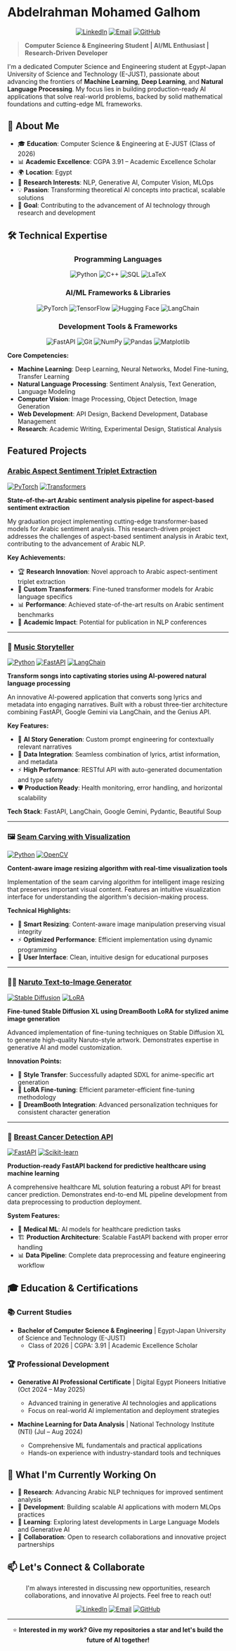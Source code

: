 # Abdelrahman Mohamed Galhom

<div align="center">

[![LinkedIn](https://img.shields.io/badge/LinkedIn-0077B5?style=for-the-badge&logo=linkedin&logoColor=white)](https://www.linkedin.com/in/abdelrahman-galhom)
[![Email](https://img.shields.io/badge/Email-D14836?style=for-the-badge&logo=gmail&logoColor=white)](mailto:abdelrahman.galhom@ejust.edu.eg)
[![GitHub](https://img.shields.io/badge/GitHub-100000?style=for-the-badge&logo=github&logoColor=white)](https://github.com/AbdelrahmanGalhom)

</div>

> **Computer Science & Engineering Student | AI/ML Enthusiast | Research-Driven Developer**

I'm a dedicated Computer Science and Engineering student at Egypt-Japan University of Science and Technology (E-JUST), passionate about advancing the frontiers of **Machine Learning**, **Deep Learning**, and **Natural Language Processing**. My focus lies in building production-ready AI applications that solve real-world problems, backed by solid mathematical foundations and cutting-edge ML frameworks.

## 🎯 About Me

- 🎓 **Education**: Computer Science & Engineering at E-JUST (Class of 2026)
- 📊 **Academic Excellence**: CGPA 3.91 – Academic Excellence Scholar
- 🌍 **Location**: Egypt
- 🔬 **Research Interests**: NLP, Generative AI, Computer Vision, MLOps
- 💡 **Passion**: Transforming theoretical AI concepts into practical, scalable solutions
- 🎯 **Goal**: Contributing to the advancement of AI technology through research and development

## 🛠️ Technical Expertise

<div align="center">

### Programming Languages
![Python](https://img.shields.io/badge/Python-3776AB?style=for-the-badge&logo=python&logoColor=white)
![C++](https://img.shields.io/badge/C++-00599C?style=for-the-badge&logo=cplusplus&logoColor=white)
![SQL](https://img.shields.io/badge/SQL-4479A1?style=for-the-badge&logo=mysql&logoColor=white)
![LaTeX](https://img.shields.io/badge/LaTeX-008080?style=for-the-badge&logo=latex&logoColor=white)

### AI/ML Frameworks & Libraries
![PyTorch](https://img.shields.io/badge/PyTorch-EE4C2C?style=for-the-badge&logo=pytorch&logoColor=white)
![TensorFlow](https://img.shields.io/badge/TensorFlow-FF6F00?style=for-the-badge&logo=tensorflow&logoColor=white)
![Hugging Face](https://img.shields.io/badge/🤗_Hugging_Face-FFD21E?style=for-the-badge&logoColor=black)
![LangChain](https://img.shields.io/badge/LangChain-1C3C3C?style=for-the-badge&logoColor=white)

### Development Tools & Frameworks
![FastAPI](https://img.shields.io/badge/FastAPI-009688?style=for-the-badge&logo=fastapi&logoColor=white)
![Git](https://img.shields.io/badge/Git-F05032?style=for-the-badge&logo=git&logoColor=white)
![NumPy](https://img.shields.io/badge/NumPy-013243?style=for-the-badge&logo=numpy&logoColor=white)
![Pandas](https://img.shields.io/badge/Pandas-150458?style=for-the-badge&logo=pandas&logoColor=white)
![Matplotlib](https://img.shields.io/badge/Matplotlib-11557c?style=for-the-badge&logo=python&logoColor=white)

</div>

**Core Competencies:**
- **Machine Learning**: Deep Learning, Neural Networks, Model Fine-tuning, Transfer Learning
- **Natural Language Processing**: Sentiment Analysis, Text Generation, Language Modeling
- **Computer Vision**: Image Processing, Object Detection, Image Generation
- **Web Development**: API Design, Backend Development, Database Management
- **Research**: Academic Writing, Experimental Design, Statistical Analysis

## Featured Projects

### [Arabic Aspect Sentiment Triplet Extraction](https://github.com/mennanoseer/AASTE-Arabic-Aspect-Sentiment-Triplet-Extraction)
[![PyTorch](https://img.shields.io/badge/PyTorch-EE4C2C?style=flat&logo=pytorch&logoColor=white)](https://pytorch.org)
[![Transformers](https://img.shields.io/badge/🤗_Transformers-FFD21E?style=flat)](https://huggingface.co/transformers)

**State-of-the-art Arabic sentiment analysis pipeline for aspect-based sentiment extraction**

My graduation project implementing cutting-edge transformer-based models for Arabic sentiment analysis. This research-driven project addresses the challenges of aspect-based sentiment analysis in Arabic text, contributing to the advancement of Arabic NLP.

**Key Achievements:**
- 🏆 **Research Innovation**: Novel approach to Arabic aspect-sentiment triplet extraction
- 🔬 **Custom Transformers**: Fine-tuned transformer models for Arabic language specifics
- 📊 **Performance**: Achieved state-of-the-art results on Arabic sentiment benchmarks
- 📖 **Academic Impact**: Potential for publication in NLP conferences

---

### 🎵 [Music Storyteller](https://github.com/AbdelrahmanGalhom/MusicStoryTeller)
[![Python](https://img.shields.io/badge/Python-3776AB?style=flat&logo=python&logoColor=white)](https://python.org)
[![FastAPI](https://img.shields.io/badge/FastAPI-009688?style=flat&logo=fastapi&logoColor=white)](https://fastapi.tiangolo.com)
[![LangChain](https://img.shields.io/badge/LangChain-1C3C3C?style=flat&logoColor=white)](https://langchain.com)

**Transform songs into captivating stories using AI-powered natural language processing**

An innovative AI-powered application that converts song lyrics and metadata into engaging narratives. Built with a robust three-tier architecture combining FastAPI, Google Gemini via LangChain, and the Genius API.

**Key Features:**
- 🎯 **AI Story Generation**: Custom prompt engineering for contextually relevant narratives
- 🔗 **Data Integration**: Seamless combination of lyrics, artist information, and metadata
- ⚡ **High Performance**: RESTful API with auto-generated documentation and type safety
- 🛡️ **Production Ready**: Health monitoring, error handling, and horizontal scalability

**Tech Stack**: FastAPI, LangChain, Google Gemini, Pydantic, Beautiful Soup

---

### 🖼️ [Seam Carving with Visualization](https://github.com/AbdelrahmanGalhom/Seam-Carving-With-Visualization)
[![Python](https://img.shields.io/badge/Python-3776AB?style=flat&logo=python&logoColor=white)](https://python.org)
[![OpenCV](https://img.shields.io/badge/OpenCV-27338e?style=flat&logo=opencv&logoColor=white)](https://opencv.org)

**Content-aware image resizing algorithm with real-time visualization tools**

Implementation of the seam carving algorithm for intelligent image resizing that preserves important visual content. Features an intuitive visualization interface for understanding the algorithm's decision-making process.

**Technical Highlights:**
- 🎯 **Smart Resizing**: Content-aware image manipulation preserving visual integrity
- ⚡ **Optimized Performance**: Efficient implementation using dynamic programming
- 🎨 **User Interface**: Clean, intuitive design for educational purposes

---

### 🦸‍♂️ [Naruto Text-to-Image Generator](https://github.com/asmaa-2ahmed/Image-Generator-DEPI)
[![Stable Diffusion](https://img.shields.io/badge/Stable_Diffusion-FF6B6B?style=flat&logoColor=white)](https://stability.ai)
[![LoRA](https://img.shields.io/badge/LoRA-4ECDC4?style=flat&logoColor=white)](https://arxiv.org/abs/2106.09685)

**Fine-tuned Stable Diffusion XL using DreamBooth LoRA for stylized anime image generation**

Advanced implementation of fine-tuning techniques on Stable Diffusion XL to generate high-quality Naruto-style artwork. Demonstrates expertise in generative AI and model customization.

**Innovation Points:**
- 🎨 **Style Transfer**: Successfully adapted SDXL for anime-specific art generation
- 🔧 **LoRA Fine-tuning**: Efficient parameter-efficient fine-tuning methodology
- 🚀 **DreamBooth Integration**: Advanced personalization techniques for consistent character generation

---

### 🏥 [Breast Cancer Detection API](https://github.com/AbdelrahmanGalhom/Breast-Cancer-Project)
[![FastAPI](https://img.shields.io/badge/FastAPI-009688?style=flat&logo=fastapi&logoColor=white)](https://fastapi.tiangolo.com)
[![Scikit-learn](https://img.shields.io/badge/scikit--learn-F7931E?style=flat&logo=scikit-learn&logoColor=white)](https://scikit-learn.org)

**Production-ready FastAPI backend for predictive healthcare using machine learning**

A comprehensive healthcare ML solution featuring a robust API for breast cancer prediction. Demonstrates end-to-end ML pipeline development from data preprocessing to production deployment.

**System Features:**
- 🔬 **Medical ML**: AI models for healthcare prediction tasks
- 🏗️ **Production Architecture**: Scalable FastAPI backend with proper error handling
- 📊 **Data Pipeline**: Complete data preprocessing and feature engineering workflow

## 🎓 Education & Certifications

### 📚 Current Studies
- **Bachelor of Computer Science & Engineering** | Egypt-Japan University of Science and Technology (E-JUST)
  - Class of 2026 | CGPA: 3.91 | Academic Excellence Scholar

### 🏆 Professional Development
- **Generative AI Professional Certificate** | Digital Egypt Pioneers Initiative (Oct 2024 – May 2025)
  - Advanced training in generative AI technologies and applications
  - Focus on real-world AI implementation and deployment strategies

- **Machine Learning for Data Analysis** | National Technology Institute (NTI) (Jul – Aug 2024)
  - Comprehensive ML fundamentals and practical applications
  - Hands-on experience with industry-standard tools and techniques

## 🌟 What I'm Currently Working On

- 🔬 **Research**: Advancing Arabic NLP techniques for improved sentiment analysis
- 🚀 **Development**: Building scalable AI applications with modern MLOps practices
- 📖 **Learning**: Exploring latest developments in Large Language Models and Generative AI
- 🤝 **Collaboration**: Open to research collaborations and innovative project partnerships

## 📫 Let's Connect & Collaborate

<div align="center">

I'm always interested in discussing new opportunities, research collaborations, and innovative AI projects. Feel free to reach out!

[![LinkedIn](https://img.shields.io/badge/LinkedIn-0077B5?style=for-the-badge&logo=linkedin&logoColor=white)](https://www.linkedin.com/in/abdelrahman-galhom)
[![Email](https://img.shields.io/badge/Email-D14836?style=for-the-badge&logo=gmail&logoColor=white)](mailto:abdelrahman.galhom@ejust.edu.eg)
[![GitHub](https://img.shields.io/badge/GitHub-100000?style=for-the-badge&logo=github&logoColor=white)](https://github.com/AbdelrahmanGalhom)

---

⭐ **Interested in my work? Give my repositories a star and let's build the future of AI together!**

</div>
